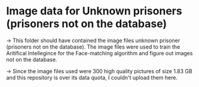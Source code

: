 # Image data for Unknown prisoners (prisoners not on the database)

-> This folder should have contained the image files unknown prisoner (prisoners not on the database). The image files were used to train the Aritifical Intellegince for the Face-matching algorithm and figure out images not on the database.

-> Since the image files used were 300 high quality pictures of size 1.83 GB and this repository is over its data quota, I couldn't upload them here.
